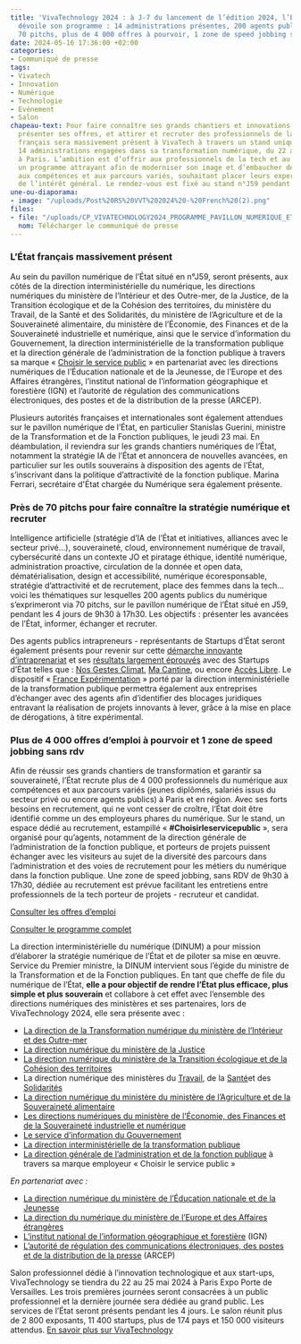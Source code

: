 ```yaml
---
title: 'VivaTechnology 2024 : à J-7 du lancement de l’édition 2024, l’État français
  dévoile son programme : 14 administrations présentes, 200 agents publics mobilisés,
  70 pitchs, plus de 4 000 offres à pourvoir, 1 zone de speed jobbing sans rdv'
date: 2024-05-16 17:36:00 +02:00
categories:
- Communiqué de presse
tags:
- Vivatech
- Innovation
- Numérique
- Technologie
- Evénement
- Salon
chapeau-text: Pour faire connaître ses grands chantiers et innovations numériques,
  présenter ses offres, et attirer et recruter des professionnels de la tech, l’État
  français sera massivement présent à VivaTech à travers un stand unique animé par
  14 administrations engagées dans sa transformation numérique, du 22 au 25 mai 2024
  à Paris. L’ambition est d’offrir aux professionnels de la tech et au grand public
  un programme attrayant afin de moderniser son image et d’embaucher des professionnels
  aux compétences et aux parcours variés, souhaitant placer leurs expertises au service
  de l’intérêt général. Le rendez-vous est fixé au stand n°J59 pendant les 4 jours.
une-ou-diaporama:
- image: "/uploads/Post%20RS%20VVT%202024%20-%20French%20(2).png"
files:
- file: "/uploads/CP_VIVATECHNOLOGY2024_PROGRAMME_PAVILLON_NUMERIQUE_ETAT_FRANCAIS.pdf"
  nom: Télécharger le communiqué de presse
---
```


### L’État français massivement présent

Au sein du pavillon numérique de l’État situé en n°J59, seront présents, aux côtés de la direction interministérielle du numérique, les directions numériques du ministère de l’Intérieur et des Outre-mer, de la Justice, de la Transition écologique et de la Cohésion des territoires, du ministère du Travail, de la Santé et des Solidarités, du ministère de l’Agriculture et de la Souveraineté alimentaire, du ministère de l’Économie, des Finances et de la Souveraineté industrielle et numérique, ainsi que le service d’information du Gouvernement, la direction interministérielle de la transformation publique et la direction générale de l’administration de la fonction publique à travers sa marque « [Choisir le service public](https://choisirleservicepublic.gouv.fr/) » en partenariat avec les directions numériques de l’Éducation nationale et de la Jeunesse, de l’Europe et des Affaires étrangères, l’institut national de l’information géographique et forestière (IGN) et l’autorité de régulation des communications électroniques, des postes et de la distribution de la presse (ARCEP).

Plusieurs autorités françaises et internationales sont également attendues sur le pavillon numérique de l’État, en particulier Stanislas Guerini, ministre de la Transformation et de la Fonction publiques, le jeudi 23 mai. En déambulation, il reviendra sur les grands chantiers numériques de l’État, notamment la stratégie IA de l’État et annoncera de nouvelles avancées, en particulier sur les outils souverains à disposition des agents de l’État, s’inscrivant dans la politique d’attractivité de la fonction publique. Marina Ferrari, secrétaire d'État chargée du Numérique sera également présente.

### Près de 70 pitchs pour faire connaître la stratégie numérique et recruter

Intelligence artificielle (stratégie d’IA de l’État et initiatives, alliances avec le secteur privé…), souveraineté, cloud, environnement numérique de travail, cybersécurité dans un contexte JO et piratage éthique, identité numérique, administration proactive, circulation de la donnée et open data, dématérialisation, design et accessibilité, numérique écoresponsable, stratégie d’attractivité et de recrutement, place des femmes dans la tech… voici les thématiques sur lesquelles 200 agents publics du numérique s’exprimeront via 70 pitchs, sur le pavillon numérique de l’État situé en J59, pendant les 4 jours de 9h30 à 17h30. Les objectifs : présenter les avancées de l’État, informer, échanger et recruter.

Des agents publics intrapreneurs - représentants de Startups d’État seront également présents pour revenir sur cette [démarche innovante d’intraprenariat](https://beta.gouv.fr/approche/) et ses [résultats largement éprouvés](https://beta.gouv.fr/realisations/) avec des Startups d’État telles que : [Nos Gestes Climat](https://nosgestesclimat.fr/), [Ma Cantine](https://ma-cantine.agriculture.gouv.fr/accueil), ou encore [Accès Libre](https://acceslibre.beta.gouv.fr/). Le dispositif « [France Expérimentation](https://www.modernisation.gouv.fr/transformer-laction-publique/france-experimentation) » porté par la direction interministérielle de la transformation publique permettra également aux entreprises d’échanger avec des agents afin d’identifier des blocages juridiques entravant la réalisation de projets innovants à lever, grâce à la mise en place de dérogations, à titre expérimental.

### Plus de 4 000 offres d’emploi à pourvoir et 1 zone de speed jobbing sans rdv

Afin de réussir ses grands chantiers de transformation et garantir sa souveraineté, l’État recrute plus de 4 000 professionnels du numérique aux compétences et aux parcours variés (jeunes diplômés, salariés issus du secteur privé ou encore agents publics) à Paris et en région. Avec ses forts besoins en recrutement, qui ne vont cesser de croître, l’État doit être identifié comme un des employeurs phares du numérique. Sur le stand, un espace dédié au recrutement, estampillé « **#Choisirleservicepublic** », sera organisé pour qu’agents, notamment de la direction générale de l’administration de la fonction publique, et porteurs de projets puissent échanger avec les visiteurs au sujet de la diversité des parcours dans l’administration et des voies de recrutement pour les métiers du numérique dans la fonction publique. Une zone de speed jobbing, sans RDV de 9h30 à 17h30, dédiée au recrutement est prévue facilitant les entretiens entre professionnels de la tech porteur de projets - recruteur et candidat. 

[Consulter les offres d’emploi](https://choisirleservicepublic.gouv.fr/nos-offres/filtres/domaine/3522/)

[Consulter le programme complet ](https://www.numerique.gouv.fr/agenda/un-pavillon-du-numerique-de-lÉtat-a-vivatechnology-2024/)

La direction interministérielle du numérique (DINUM) a pour mission d’élaborer la stratégie numérique de l’État et de piloter sa mise en œuvre. Service du Premier ministre, la DINUM intervient sous l’égide du ministre de la Transformation et de la Fonction publiques. En tant que cheffe de file du numérique de l’État, **elle a pour objectif de rendre l’État plus efficace, plus simple et plus souverain** et collabore à cet effet avec l’ensemble des directions numériques des ministères et ses partenaires, lors de VivaTechnology 2024, elle sera présente avec :

* [La direction de la Transformation numérique du ministère de l’Intérieur et des Outre-mer](https://www.interieur.gouv.fr/ministere/secretariat-general/direction-de-la-transformation-numerique)
* [La direction numérique du ministère de la Justice](https://www.justice.gouv.fr/)
* [La direction numérique du ministère de la Transition écologique et de la Cohésion des territoires](https://www.ecologie.gouv.fr/secretariat-general) 
* La direction numérique des ministères du [Travail](https://travail.gouv.fr), de la [Santé](https://sante.gouv.fr)et des [Solidarités](https://solidarites.gouv.fr/)
* [La direction numérique du ministère du ministère de l’Agriculture et de la Souveraineté alimentaire](https://agriculture.gouv.fr/)
* [Les directions numériques du ministère de l’Économie, des Finances et de la Souveraineté industrielle et numérique](https://www.economie.gouv.fr/)
* [Le service d’information du Gouvernement](https://www.gouvernement.fr/organisation/service-d-information-du-gouvernement-sig)
* [La direction interministérielle de la transformation publique](https://www.modernisation.gouv.fr/)
* [La direction générale de l’administration et de la fonction publique](https://www.fonction-publique.gouv.fr/la-dgafp) à travers sa marque employeur « Choisir le service public »

*En partenariat avec :*
* [La direction numérique du ministère de l’Éducation nationale et de la Jeunesse](https://www.education.gouv.fr/)
* [La direction du numérique du ministère de l’Europe et des Affaires étrangères](https://www.diplomatie.gouv.fr/fr/) 
* [L’institut national de l’information géographique et forestière](https://www.ign.fr/) (IGN)
* [L’autorité de régulation des communications électroniques, des postes et de la distribution de la presse](https://www.arcep.fr/) (ARCEP)

Salon professionnel dédié à l’innovation technologique et aux start-ups, VivaTechnology se tiendra du 22 au 25 mai 2024 à Paris Expo Porte de Versailles. Les trois premières journées seront consacrées à un public professionnel et la dernière journée sera dédiée au grand public. Les services de l’État seront présents pendant les 4 jours. Le salon réunit plus de 2 800 exposants, 11 400 startups, plus de 174 pays et 150 000 visiteurs attendus. [En savoir plus sur VivaTechnology](https://vivatechnology.com/)
